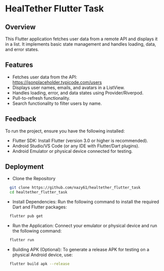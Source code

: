 # HealTether Flutter Task

## Overview

This Flutter application fetches user data from a remote API and displays it in a list. It implements basic state management and handles loading, data, and error states.

## Features

- Fetches user data from the API: https://jsonplaceholder.typicode.com/users
- Displays user names, emails, and avatars in a ListView.
- Handles loading, error, and data states using Provider/Riverpod.
- Pull-to-refresh functionality.
- Search functionality to filter users by name.

## Feedback

To run the project, ensure you have the following installed:

- Flutter SDK: Install Flutter (version 3.0 or higher is recommended).
- Android Studio/VS Code (or any IDE with Flutter/Dart plugins).
- Android Emulator or physical device connected for testing.

## Deployment

- Clone the Repository

```bash
  git clone https://github.com/nazy61/healtether_flutter_task
  cd healtether_flutter_task
```

- Install Dependencies: Run the following command to install the required Dart and Flutter packages:

```bash
  flutter pub get
```

- Run the Application: Connect your emulator or physical device and run the following command:

```bash
  flutter run
```

- Building APK (Optional): To generate a release APK for testing on a physical Android device, use:

```bash
  flutter build apk --release
```
